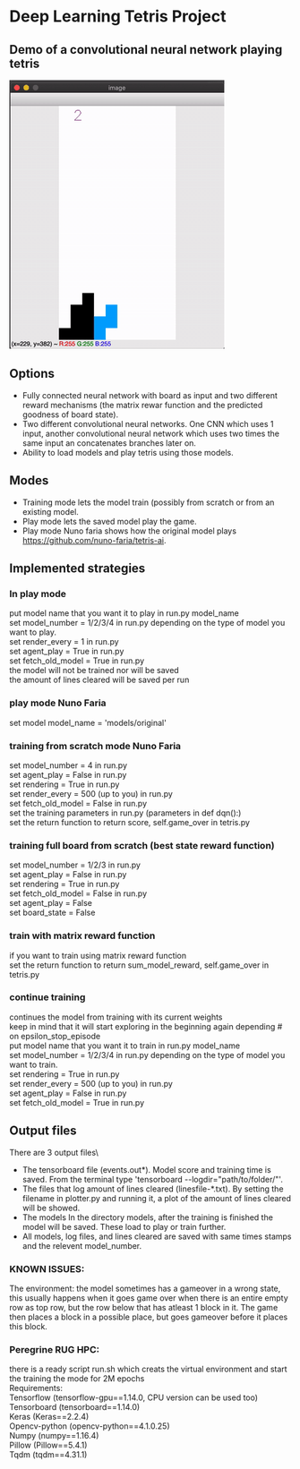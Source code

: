# Deep Learning Tetris Project

## Demo of a convolutional neural network playing tetris
![Demo - First 10000 points](./demofinal.gif)

## Options
- Fully connected neural network with board as input and two different reward mechanisms (the matrix rewar function and the predicted goodness of board state).
- Two different convolutional neural networks. One CNN which uses 1 input, another convolutional neural network which uses two times the same input an concatenates branches later on.
- Ability to load models and play tetris using those models.
## Modes
- Training mode lets the model train (possibly from scratch or from an existing model.
- Play mode lets the saved model play the game.
- Play mode Nuno faria shows how the original model plays https://github.com/nuno-faria/tetris-ai.

## Implemented strategies
### In play mode
put model name that you want it to play in run.py model_name\
set model_number = 1/2/3/4 in run.py depending on the type of model you want to play.\
set render_every = 1  in run.py\
set agent_play = True in run.py\
set fetch_old_model = True in run.py\
the model will not be trained nor will be saved\
the amount of lines cleared will be saved per run
### play mode Nuno Faria  
set model model_name = 'models/original'
### training from scratch mode Nuno Faria  
set model_number =  4 in run.py\
set agent_play = False in run.py\
set rendering = True in run.py\
set render_every = 500 (up to you)  in run.py\
set fetch_old_model = False in run.py\
set the training parameters in run.py (parameters in def dqn():)\
set the return function to return score, self.game_over in tetris.py
### training full board from scratch (best state reward function)
set model_number =  1/2/3 in run.py\
set agent_play = False in run.py\
set rendering = True in run.py\
set fetch_old_model = False in run.py\
set agent_play = False\
set board_state = False
### train with matrix reward function
if you want to train using matrix reward function\
set the return function to return sum_model_reward, self.game_over in tetris.py
### continue training 
continues the model from training with its current weights\
keep in mind that it will start exploring in the beginning again depending # on epsilon_stop_episode\
put model name that you want it to train in run.py model_name\
set model_number = 1/2/3/4 in run.py depending on the type of model you want to train.\
set rendering = True in run.py\
set render_every = 500 (up to you)  in run.py\
set agent_play = False in run.py\
set fetch_old_model = True in run.py
## Output files
There are 3 output files\
- The tensorboard file (events.out&ast;). Model score and training time is saved.
From the terminal type 'tensorboard --logdir="path/to/folder/"'.
- The files that log amount of lines cleared (linesfile-&ast;.txt). By setting the filename in plotter.py and running it, a plot of the amount of lines cleared will be showed.
- The models In the directory models, after the training is finished the model will be saved. These load to play or train further.
- All models, log files, and lines cleared are saved with same times stamps and the relevent model_number. 
### KNOWN ISSUES:
The environment: the model sometimes has a gameover in a wrong state, this usually happens when it goes game over when there is an entire empty row as top row, but the row below that has atleast 1 block in it. The game then places a block in a possible place, but goes gameover before it places this block.

### Peregrine RUG HPC:
there is a ready script run.sh which creats the virtual environment and start the training the mode for 2M epochs\
Requirements:\
Tensorflow (tensorflow-gpu==1.14.0, CPU version can be used too)\
Tensorboard (tensorboard==1.14.0)\
Keras (Keras==2.2.4)\
Opencv-python (opencv-python==4.1.0.25)\
Numpy (numpy==1.16.4)\
Pillow (Pillow==5.4.1)\
Tqdm (tqdm==4.31.1)
